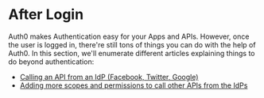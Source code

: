 # After Login

Auth0 makes Authentication easy for your Apps and APIs. However, once the user is logged in, there're still tons of things you can do with the help of Auth0. In this section, we'll enumerate different articles explaining things to do beyond authentication:

* [Calling an API from an IdP (Facebook, Twitter, Google)](/calling-an-external-idp-api)
* [Adding more scopes and permissions to call other APIs from the IdPs](/adding-scopes-for-an-external-idp)
